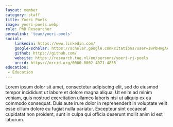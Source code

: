 ```yaml
---
layout: member
category: staff
title: Yoeri Poels
image: yoeri-poels.webp 
role: PhD Researcher
permalink: 'team/yoeri-poels'
social:
    linkedin: https://www.linkedin.com/
    google-scholar: https://scholar.google.com/citations?user=IwPbHvgAAAAJ&hl=en
    github: https://github.com/
    website: https://research.tue.nl/en/persons/yoeri-rj-poels
    orcid: https://orcid.org/0000-0002-4071-4855
education:
 - Education
---
```


Lorem ipsum dolor sit amet, consectetur adipiscing elit, sed do eiusmod tempor incididunt ut labore et dolore magna aliqua. Ut enim ad minim veniam, quis nostrud exercitation ullamco laboris nisi ut aliquip ex ea commodo consequat. Duis aute irure dolor in reprehenderit in voluptate velit esse cillum dolore eu fugiat nulla pariatur. Excepteur sint occaecat cupidatat non proident, sunt in culpa qui officia deserunt mollit anim id est laborum.
